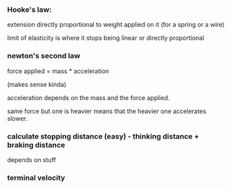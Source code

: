 ### Hooke's law:

extension directly proportional to weight applied on it (for a spring or a wire)

limit of elasticity is where it stops being linear or directly proportional

### newton's second law

force applied = mass * acceleration

(makes sense kinda)

acceleration depends on the mass and the force applied.

same force but one is heavier means that the heavier one accelerates slower.

### calculate stopping distance (easy) - thinking distance + braking distance

depends on stuff

### terminal velocity
